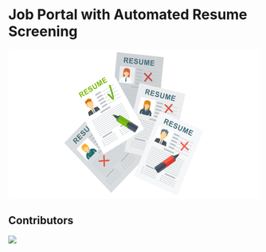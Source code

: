 # Job Portal with Automated Resume Screening

<p align="center">
  <img src="./firstimage.png" height=300>
</p>

## Contributors
<a href="https://github.com/Candida18/Job-Portal-with-Automated-Resume-Screening/graphs/contributors">
  <img src="https://contrib.rocks/image?repo=Candida18/Job-Portal-with-Automated-Resume-Screening" />
</a> 
